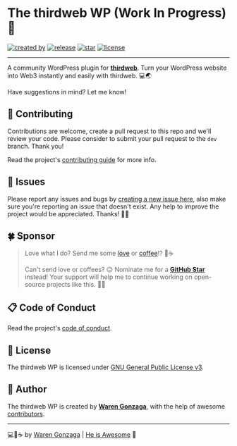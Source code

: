 # The thirdweb WP (Work In Progress) 🚧

[![created by](https://img.shields.io/badge/created%20by-Waren%20Gonzaga-blue.svg?longCache=true&style=flat-square)](https://github.com/warengonzaga) [![release](https://img.shields.io/github/release/warengonzaga/thirdweb-wp.svg?style=flat-square)](https://github.com/warengonzaga/thirdweb-wp/releases) [![star](https://img.shields.io/github/stars/warengonzaga/thirdweb-wp.svg?style=flat-square)](https://github.com/warengonzaga/thirdweb-wp/stargazers) [![license](https://img.shields.io/github/license/warengonzaga/thirdweb-wp.svg?style=flat-square)](https://github.com/warengonzaga/thirdweb-wp/blob/main/license)

---

A community WordPress plugin for **[thirdweb](https://thirdweb.com)**. Turn your WordPress website into Web3 instantly and easily with thirdweb. 💻🌏

Have suggestions in mind? Let me know!

## 🎯 Contributing

Contributions are welcome, create a pull request to this repo and we'll review your code. Please consider to submit your pull request to the `dev` branch. Thank you!

Read the project's [contributing guide](./contributing.md) for more info.

## 🐛 Issues

Please report any issues and bugs by [creating a new issue here](https://github.com/warengonzaga/thirdweb-wp/issues/new), also make sure you're reporting an issue that doesn't exist. Any help to improve the project would be appreciated. Thanks! 🙏✨

## 🍀 Sponsor

> Love what I do? Send me some [love](https://github.com/sponsors/warengonzaga) or [coffee](https://buymeacoff.ee/warengonzaga)!? 💖☕
>
> Can't send love or coffees? 😥 Nominate me for a **[GitHub Star](https://stars.github.com/nominate)** instead!
> Your support will help me to continue working on open-source projects like this. 🙏😇

## 📋 Code of Conduct

Read the project's [code of conduct](./code_of_conduct.md).

## 📃 License

The thirdweb WP is licensed under [GNU General Public License v3](https://opensource.org/licenses/GPL-3.0).

## 📝 Author

The thirdweb WP is created by **[Waren Gonzaga](https://github.com/warengonzaga)**, with the help of awesome [contributors](https://github.com/warengonzaga/thirdweb-wp/graphs/contributors).

---

💻💖☕ by [Waren Gonzaga](https://warengonzaga.com) | [He is Awesome](https://www.youtube.com/watch?v=HHrxS4diLew&t=44s) 🙏
